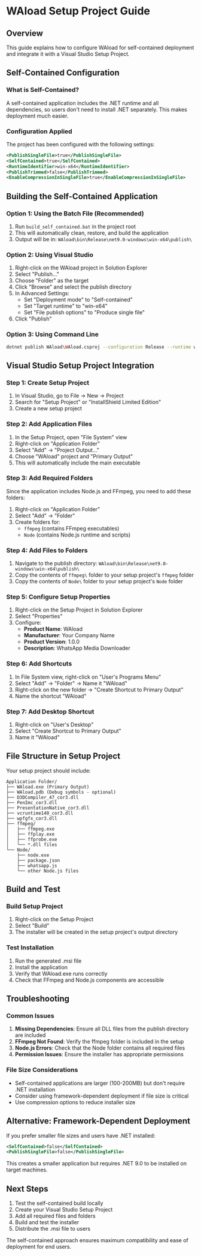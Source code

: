 
# WAload Setup Project Guide

## Overview
This guide explains how to configure WAload for self-contained deployment and integrate it with a Visual Studio Setup Project.

## Self-Contained Configuration

### What is Self-Contained?
A self-contained application includes the .NET runtime and all dependencies, so users don't need to install .NET separately. This makes deployment much easier.

### Configuration Applied
The project has been configured with the following settings:

```xml
<PublishSingleFile>true</PublishSingleFile>
<SelfContained>true</SelfContained>
<RuntimeIdentifier>win-x64</RuntimeIdentifier>
<PublishTrimmed>false</PublishTrimmed>
<EnableCompressionInSingleFile>true</EnableCompressionInSingleFile>
```

## Building the Self-Contained Application

### Option 1: Using the Batch File (Recommended)
1. Run `build_self_contained.bat` in the project root
2. This will automatically clean, restore, and build the application
3. Output will be in: `WAload\bin\Release\net9.0-windows\win-x64\publish\`

### Option 2: Using Visual Studio
1. Right-click on the WAload project in Solution Explorer
2. Select "Publish..."
3. Choose "Folder" as the target
4. Click "Browse" and select the publish directory
5. In Advanced Settings:
   - Set "Deployment mode" to "Self-contained"
   - Set "Target runtime" to "win-x64"
   - Set "File publish options" to "Produce single file"
6. Click "Publish"

### Option 3: Using Command Line
```bash
dotnet publish WAload\WAload.csproj --configuration Release --runtime win-x64 --self-contained true --output "WAload\bin\Release\net9.0-windows\win-x64\publish"
```

## Visual Studio Setup Project Integration

### Step 1: Create Setup Project
1. In Visual Studio, go to File → New → Project
2. Search for "Setup Project" or "InstallShield Limited Edition"
3. Create a new setup project

### Step 2: Add Application Files
1. In the Setup Project, open "File System" view
2. Right-click on "Application Folder"
3. Select "Add" → "Project Output..."
4. Choose "WAload" project and "Primary Output"
5. This will automatically include the main executable

### Step 3: Add Required Folders
Since the application includes Node.js and FFmpeg, you need to add these folders:

1. Right-click on "Application Folder"
2. Select "Add" → "Folder"
3. Create folders for:
   - `ffmpeg` (contains FFmpeg executables)
   - `Node` (contains Node.js runtime and scripts)

### Step 4: Add Files to Folders
1. Navigate to the publish directory: `WAload\bin\Release\net9.0-windows\win-x64\publish\`
2. Copy the contents of `ffmpeg\` folder to your setup project's `ffmpeg` folder
3. Copy the contents of `Node\` folder to your setup project's `Node` folder

### Step 5: Configure Setup Properties
1. Right-click on the Setup Project in Solution Explorer
2. Select "Properties"
3. Configure:
   - **Product Name**: WAload
   - **Manufacturer**: Your Company Name
   - **Product Version**: 1.0.0
   - **Description**: WhatsApp Media Downloader

### Step 6: Add Shortcuts
1. In File System view, right-click on "User's Programs Menu"
2. Select "Add" → "Folder" → Name it "WAload"
3. Right-click on the new folder → "Create Shortcut to Primary Output"
4. Name the shortcut "WAload"

### Step 7: Add Desktop Shortcut
1. Right-click on "User's Desktop"
2. Select "Create Shortcut to Primary Output"
3. Name it "WAload"

## File Structure in Setup Project

Your setup project should include:

```
Application Folder/
├── WAload.exe (Primary Output)
├── WAload.pdb (Debug symbols - optional)
├── D3DCompiler_47_cor3.dll
├── PenImc_cor3.dll
├── PresentationNative_cor3.dll
├── vcruntime140_cor3.dll
├── wpfgfx_cor3.dll
├── ffmpeg/
│   ├── ffmpeg.exe
│   ├── ffplay.exe
│   ├── ffprobe.exe
│   └── *.dll files
└── Node/
    ├── node.exe
    ├── package.json
    ├── whatsapp.js
    └── other Node.js files
```

## Build and Test

### Build Setup Project
1. Right-click on the Setup Project
2. Select "Build"
3. The installer will be created in the setup project's output directory

### Test Installation
1. Run the generated .msi file
2. Install the application
3. Verify that WAload.exe runs correctly
4. Check that FFmpeg and Node.js components are accessible

## Troubleshooting

### Common Issues

1. **Missing Dependencies**: Ensure all DLL files from the publish directory are included
2. **FFmpeg Not Found**: Verify the ffmpeg folder is included in the setup
3. **Node.js Errors**: Check that the Node folder contains all required files
4. **Permission Issues**: Ensure the installer has appropriate permissions

### File Size Considerations
- Self-contained applications are larger (100-200MB) but don't require .NET installation
- Consider using framework-dependent deployment if file size is critical
- Use compression options to reduce installer size

## Alternative: Framework-Dependent Deployment

If you prefer smaller file sizes and users have .NET installed:

```xml
<SelfContained>false</SelfContained>
<PublishSingleFile>false</PublishSingleFile>
```

This creates a smaller application but requires .NET 9.0 to be installed on target machines.

## Next Steps

1. Test the self-contained build locally
2. Create your Visual Studio Setup Project
3. Add all required files and folders
4. Build and test the installer
5. Distribute the .msi file to users

The self-contained approach ensures maximum compatibility and ease of deployment for end users. 